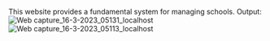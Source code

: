 This website provides a fundamental system for managing schools.
Output:
![Web capture_16-3-2023_05131_localhost](https://user-images.githubusercontent.com/61662784/225420747-c55c5caf-a862-415c-8732-d48147ba4eec.jpeg)
![Web capture_16-3-2023_05113_localhost](https://user-images.githubusercontent.com/61662784/225420802-013eef59-965d-4997-aa06-2248a0aa2851.jpeg)
